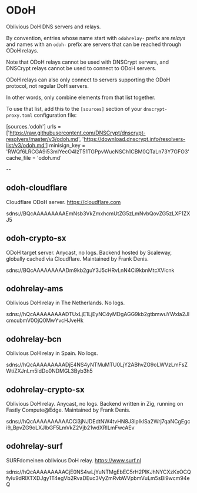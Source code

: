# ODoH

Oblivious DoH DNS servers and relays.

By convention, entries whose name start with `odohrelay-` prefix are *relays* and names with an `odoh-` prefix are servers that can be reached through ODoH relays.

Note that ODoH relays cannot be used with DNSCrypt servers, and DNSCrypt relays cannot be used to connect to ODoH servers.

ODoH relays can also only connect to servers supporting the ODoH protocol, not regular DoH servers.

In other words, only combine elements from that list together.

To use that list, add this to the `[sources]` section of your `dnscrypt-proxy.toml` configuration file:

[sources.'odoh']
urls = ['https://raw.githubusercontent.com/DNSCrypt/dnscrypt-resolvers/master/v3/odoh.md', 'https://download.dnscrypt.info/resolvers-list/v3/odoh.md']
minisign_key = 'RWQf6LRCGA9i53mlYecO4IzT51TGPpvWucNSCh1CBM0QTaLn73Y7GFO3'
cache_file = 'odoh.md'

--


## odoh-cloudflare

Cloudflare ODoH server.
https://cloudflare.com

sdns://BQcAAAAAAAAAEmNsb3VkZmxhcmUtZG5zLmNvbQovZG5zLXF1ZXJ5


## odoh-crypto-sx

ODoH target server. Anycast, no logs.
Backend hosted by Scaleway, globally cached via Cloudflare.
Maintained by Frank Denis.

sdns://BQcAAAAAAAAADm9kb2guY3J5cHRvLnN4Ci9kbnMtcXVlcnk


## odohrelay-ams

Oblivious DoH relay in The Netherlands. No logs.

sdns://hQcAAAAAAAAADTUxLjE1LjEyNC4yMDgAGG9kb2gtbmwuYWxla2JlcmcubmV0OjQ0MwYvcHJveHk


## odohrelay-bcn

Oblivious DoH relay in Spain. No logs.

sdns://hQcAAAAAAAAADjE4NS4yNTMuMTU0LjY2ABhvZG9oLWVzLmFsZWtiZXJnLm5ldDo0NDMGL3Byb3h5


## odohrelay-crypto-sx

Oblivious DoH relay. Anycast, no logs.
Backend written in Zig, running on Fastly Compute@Edge.
Maintained by Frank Denis.

sdns://hQcAAAAAAAAAACCi3jNJDEdtNW4tvHN8J3lpIklSa2Wrj7qaNCgEgci9_BpvZG9oLXJlbGF5LmVkZ2Vjb21wdXRlLmFwcAEv


## odohrelay-surf

SURFdomeinen oblivious DoH relay.
https://www.surf.nl

sdns://hQcAAAAAAAAACjE0NS4wLjYuNTMgEbEC5rH2PlKJhNYCXzKxOCQfyIu9dRlXTXDJgy1T4egVb2RvaDEuc3VyZmRvbWVpbmVuLm5sBi9wcm94eQ

